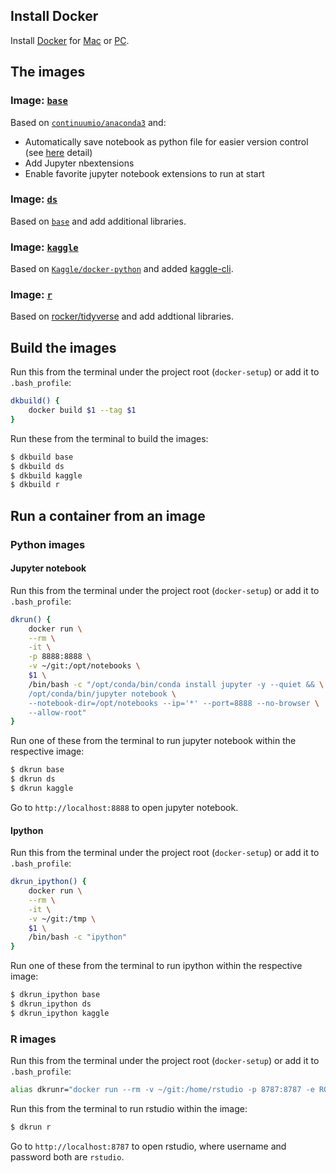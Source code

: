 ## Install Docker
Install [Docker](https://www.docker.com/) for [Mac](https://www.docker.com/docker-mac) or [PC](https://www.docker.com/docker-windows).

## The images
### Image: [`base`](https://github.com/yang-zhang/docker-setup/blob/master/base/Dockerfile)
Based on [`continuumio/anaconda3`](https://hub.docker.com/r/continuumio/anaconda3/) and:
- Automatically save notebook as python file for easier version control (see [here](https://github.com/yang-zhang/docker-setup/blob/master/save_notebook_as_py_file.md) detail)
- Add Jupyter nbextensions
- Enable favorite jupyter notebook extensions to run at start
### Image: [`ds`](https://github.com/yang-zhang/docker-setup/blob/master/ds/Dockerfile)
Based on [`base`](https://github.com/yang-zhang/docker-setup/blob/master/base/Dockerfile) and add additional libraries.
### Image: [`kaggle`](https://github.com/yang-zhang/docker-setup/blob/master/kaggle/Dockerfile)
Based on [`Kaggle/docker-python`](https://github.com/Kaggle/docker-python) and added [kaggle-cli](https://github.com/floydwch/kaggle-cli).
### Image: [`r`](https://github.com/yang-zhang/docker-setup/blob/master/r/Dockerfile)
Based on [rocker/tidyverse](https://hub.docker.com/r/rocker/tidyverse/) and add addtional libraries.
## Build the images
Run this from the terminal under the project root (`docker-setup`) or add it to `.bash_profile`:
```sh
dkbuild() {
	docker build $1 --tag $1
}
```
Run these from the terminal to build the images:
```sh
$ dkbuild base
$ dkbuild ds
$ dkbuild kaggle
$ dkbuild r
```

## Run a container from an image
### Python images
#### Jupyter notebook
Run this from the terminal under the project root (`docker-setup`) or add it to `.bash_profile`:
```sh
dkrun() {
	docker run \
	--rm \
	-it \
	-p 8888:8888 \
	-v ~/git:/opt/notebooks \
	$1 \
	/bin/bash -c "/opt/conda/bin/conda install jupyter -y --quiet && \
	/opt/conda/bin/jupyter notebook \
	--notebook-dir=/opt/notebooks --ip='*' --port=8888 --no-browser \
	--allow-root"
}
```
Run one of these from the terminal to run jupyter notebook within the respective image:
```sh
$ dkrun base
$ dkrun ds
$ dkrun kaggle
```
Go to `http://localhost:8888` to open jupyter notebook.
#### Ipython
Run this from the terminal under the project root (`docker-setup`) or add it to `.bash_profile`:
```sh
dkrun_ipython() {
	docker run \
	--rm \
	-it \
	-v ~/git:/tmp \
	$1 \
	/bin/bash -c "ipython"
}
```
Run one of these from the terminal to run ipython within the respective image:
```sh
$ dkrun_ipython base
$ dkrun_ipython ds
$ dkrun_ipython kaggle
```
### R images
Run this from the terminal under the project root (`docker-setup`) or add it to `.bash_profile`:
```sh
alias dkrunr="docker run --rm -v ~/git:/home/rstudio -p 8787:8787 -e ROOT=TRUE r"
```
Run this from the terminal to run rstudio within the image:
```sh
$ dkrun r
```
Go to `http://localhost:8787` to open rstudio, where username and password both are `rstudio`.

